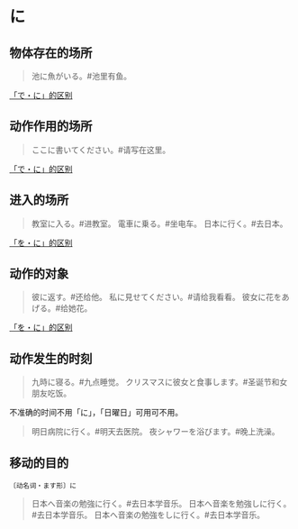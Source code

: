 # に

## 物体存在的场所

> 池に魚がいる。#池里有鱼。

[「で・に」的区别](../grammar/diff#でに)

## 动作作用的场所

> ここに書いてください。#请写在这里。

[「で・に」的区别](../grammar/diff#でに)

## 进入的场所

> 教室に入る。#进教室。
> 電車に乗る。#坐电车。
> 日本に行く。#去日本。

[「を・に」的区别](../grammar/diff#をに)

## 动作的对象

> 彼に返す。#还给他。
> 私に見せてください。#请给我看看。
> 彼女に花をあげる。#给她花。

[「を・に」的区别](../grammar/diff#をに)

## 动作发生的时刻

> 九時に寝る。#九点睡觉。
> クリスマスに彼女と食事します。#圣诞节和女朋友吃饭。

不准确的时间不用「に」，「日曜日」可用可不用。

> 明日病院に行く。#明天去医院。
> 夜シャワーを浴びます。#晚上洗澡。

## 移动的目的

`〔动名词・ます形〕に`

> 日本へ音楽の勉強に行く。#去日本学音乐。
> 日本へ音楽を勉強しに行く。#去日本学音乐。
> 日本へ音楽の勉強をしに行く。#去日本学音乐。
